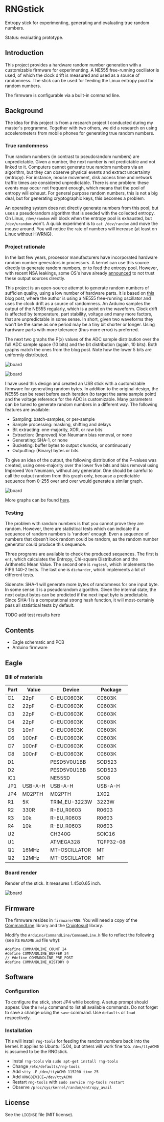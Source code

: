 # RNGstick
Entropy stick for experimenting, generating and evaluating true random numbers.

Status: evaluating prototype.

## Introduction
This project provides a hardware random number generation with a customizable firmware for experimenting. A NE555 free-running oscillator is used, of which the clock drift is measured and used as a source of randomness. The stick can be used for feeding the Linux entropy pool for random numbers.

The firmware is configurable via a built-in command line.

## Background
The idea for this project is from a research project I conducted during my master's programme. Together with two others, we did a research on using accelerometers from mobile phones for generating true random numbers.

### True randomness
True random numbers (in contrast to pseudorandom numbers) are unpredictable. Given a number, the next number is not predictable and not linked to it. Computers cannot generate true random numbers via an algorithm, but they can observe physical events and extract uncertainty (entropy). For instance, mouse movement, disk access time and network traffic times are considered unpredictable. There is one problem: these events may occur not frequent enough, which means that the pool of entropy will exhaust. For general purpose random numbers, this is not a big deal, but for generating cryptographic keys, this becomes a problem.

An operating system does not directly generate numbers from this pool, but uses a pseudorandom algorithm that is seeded with the collected entropy. On Linux, `/dev/random` will block when the entropy pool is exhausted, but `/dev/urandom` won't. A quick experiment is to `cat /dev/random` and move the mouse around. You will notice the rate of numbers will increase (at least on Linux without HWRNG).

### Project rationale
In the last few years, processor manufacturers have incorporated hardware random number generators in processors. A kernel can use this source directly to generate random numbers, or to feed the entropy pool. However, with recent NSA leakings, some OS's have already [announced](http://www.theregister.co.uk/2013/12/09/freebsd_abandoning_hardware_randomness/) to not trust these output sources directly.

This project is an open-source attempt to generate random numbers of sufficien quality, using a low number of hardware parts. It is based on [this](http://1474orchard.ca/projects/?x=entry:entry120926-185104) blog post, where the author is using a NE555 free-running oscillator and uses the clock drift as a source of randomness. An Arduino samples the output of the NE555 regularly, which is a point on the waveform. Clock drift is affected by temperature, part stability, voltage and many more factors, that are unpredictable in some sense. In short, given two waveforms they won't be the same as one period may be a tiny bit shorter or longer. Using hardware parts with more tolerance (thus more error) is preferred.

The next two graphs the P(x) values of the ADC sample distribution over the full ADC sample space (10 bits) and the bit distribution (again, 10 bits). Both graphs match the ones from the blog post. Note how the lower 5 bits are uniformly distributed.

![board](https://raw.github.com/basilfx/RNGstick/master/docs/adc_10bit.png)

![board](https://raw.github.com/basilfx/RNGstick/master/docs/bit_distribution.png)

I have used this design and created an USB stick with a customizable firmware for generating random bytes. In addition to the original design, the NE555 can be reset before each iteration (to target the same sample point) and the voltage reference for the ADC is customizable. Many parameters can be tuned to generate random numbers in a different way. The following features are available:

* Sampling: batch-samples, or per-sample
* Sample processing: masking, shifting and delays
* Bit extracting: one-majority, XOR, or raw bits
* Extraction: (Improved) Von Neumann bias removal, or none
* Generating: SHA-1, or none
* Bucketing: buffer bytes to output chuncks, or continuously
* Outputting: (Binary) bytes or bits

To give an idea of the output, the following distribution of the P-values was created, using ones-majority over the lower five bits and bias removal using Improved Von Neumann, without any generator. One should be careful to call the output random from this graph only, because a predictable sequence from 0-255 over and over would generate a similar graph.

![board](https://raw.github.com/basilfx/RNGstick/master/docs/rng_out.png)

More graphs can be found [here](https://github.com/basilfx/RNGstick/blob/master/docs/Graphs.md).

### Testing
The problem with random numbers is that you cannot prove they are random. However, there are statistical tests which can indicate if a sequence of random numbers is 'random' enough. Even a sequence of numbers that doesn't look random could be random, as the random number generator could produce this sequence.

Three programs are available to check the produced sequences. The first is `ent`, which calculates the Entropy, Chi-square Distribution and the Arithmetic Mean Value. The second one is `rngtest`, which implements the FIPS 140-2 tests. The last one is `dieharder`, which implements a lot of different tests.

Sidenote: SHA-1 will generate more bytes of randomness for one input byte. In some sense it is a pseudorandom algorithm. Given the internal state, the next output bytes can be predicted if the next input byte is predictable. Since SHA-1 is a computational strong hash function, it will most-certainly pass all statistical tests by default.

TODO add test results here

## Contents
* Eagle schematic and PCB
* Arduino firmware

## Eagle

### Bill of materials
| Part      | Value         | Device                    | Package         |
|-----------|---------------|---------------------------|-----------------|
|   C1      |   22pF        |   C-EUC0603K              |   C0603K        |
|   C2      |   22pF        |   C-EUC0603K              |   C0603K        |
|   C3      |   22pF        |   C-EUC0603K              |   C0603K        |
|   C4      |   22pF        |   C-EUC0603K              |   C0603K        |
|   C5      |   10nF        |   C-EUC0603K              |   C0603K        |
|   C6      |   100nF       |   C-EUC0603K              |   C0603K        |
|   C7      |   100nF       |   C-EUC0603K              |   C0603K        |
|   C8      |   100nF       |   C-EUC0603K              |   C0603K        |
|   D1      |               |   PESD5V0U1BB             |   SOD523        |
|   D2      |               |   PESD5V0U1BB             |   SOD523        |
|   IC1     |               |   NE555D                  |   SO08          |
|   JP1     |   USB-A-H     |   USB-A-H                 |   USB-A-H       |
|   JP4     |   M02PTH      |   M02PTH                  |   1X02          |
|   R1      |   5K          |   TRIM_EU-3223W           |   3223W         |
|   R2      |   330R        |   R-EU_R0603              |   R0603         |
|   R3      |   10k         |   R-EU_R0603              |   R0603         |
|   R4      |   10k         |   R-EU_R0603              |   R0603         |
|   U2      |               |   CH340G                  |   SOIC16        |
|   U1      |               |   ATMEGA328               |   TQFP32-08     |
|   Q1      |   16MHz       |   MT-OSCILLATOR           |   MT            |
|   Q2      |   12MHz       |   MT-OSCILLATOR           |   MT            |

### Board render
Render of the stick. It measures 1.45x0.65 inch.

![board](https://raw.github.com/basilfx/RNGstick/master/docs/stick.png)

## Firmware
The firmware resides in `firmware/RNG`. You will need a copy of the [CommandLine](https://github.com/basilfx/Arduino-CommandLine) library and the [Cruiptosuit](https://github.com/spaniakos/Cryptosuite/) library.

Modify the `Arduino/CommandLine/CommandLine.h` file to reflect the following (see its `README.md` file why):

```
#define COMMANDLINE_COUNT 24
#define COMMANDLINE_BUFFER 24
// #define COMMANDLINE_PRE_POST
#define COMMANDLINE_HISTORY 0
```

## Software

### Configuration
To configure the stick, short JP4 while booting. A setup prompt should appear. Use the `help` command to list all available commands. Do not forget to save a change using the `save` command. Use `defaults` or `load` respectively.

### Installation
This will install `rng-tools` for feeding the random numbers back into the kernel. It applies to Ubuntu 15.04, but others will work fine too. `/dev/ttyACM0` is assumed to be the RNGstick.

* Instal `rng-tools` via `sudo apt-get install rng-tools`
* Change `/etc/defaults/rng-tools`
 * Add `stty -F /dev/ttyACM0 115200 time 25`
 * Add `HRNGDEVICE=/dev/ttyACM0`
* Restart `rng-tools` with `sudo service rng-tools restart`
* Observe `/proc/sys/kernel/random/entropy_avail`

## License
See the `LICENSE` file (MIT license).